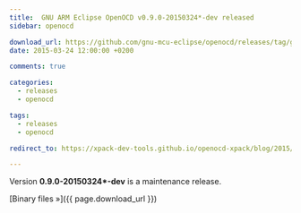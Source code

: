 ```yaml
---
title:  GNU ARM Eclipse OpenOCD v0.9.0-20150324*-dev released
sidebar: openocd

download_url: https://github.com/gnu-mcu-eclipse/openocd/releases/tag/gae-0.9.0-20150324/
date: 2015-03-24 12:00:00 +0200

comments: true

categories:
  - releases
  - openocd

tags:
  - releases
  - openocd

redirect_to: https://xpack-dev-tools.github.io/openocd-xpack/blog/2015/03/24/openocd-v0.9.0-20150324-dev-released

---
```


Version **0.9.0-20150324\*-dev** is a maintenance release.

[Binary files »]({{ page.download_url }})
